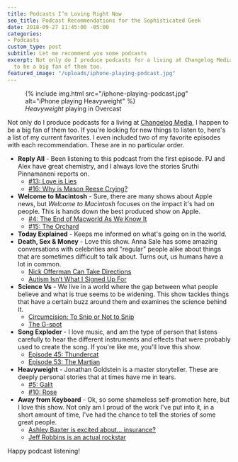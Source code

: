 ```yaml
---
title: Podcasts I’m Loving Right Now
seo_title: Podcast Recommendations for the Sophisticated Geek
date: 2018-09-27 11:45:00 -05:00
categories:
- Podcasts
custom_type: post
subtitle: Let me recommend you some podcasts
excerpt: Not only do I produce podcasts for a living at Changelog Media, I happen
  to be a big fan of them too.
featured_image: "/uploads/iphone-playing-podcast.jpg"
---
```


<figure class="extendout">
  {% include img.html src="/iphone-playing-podcast.jpg" alt="iPhone playing Heavyweight" %}
  <figcaption><em>Heavyweight</em> playing in Overcast</figcaption>
</figure>

Not only do I produce podcasts for a living at [Changelog Media](https://changelog.com/), I happen to be a big fan of them too. If you're looking for new things to listen to, here's a list of my current favorites. I even included two of my favorite episodes with each recommendation. These are in no particular order.

- **Reply All** - Been listening to this podcast from the first episode. PJ and Alex have great chemistry, and I always love the stories Sruthi Pinnamaneni reports on.
  - [#13: Love is Lies](https://www.gimletmedia.com/reply-all/13-love-is-lies)
  - [#16: Why is Mason Reese Crying?](https://www.gimletmedia.com/reply-all/16-why-is-mason-reese-crying)
- **Welcome to Macintosh** - Sure, there are many shows about Apple news, but *Welcome to Macintosh* focuses on the impact it's had on people. This is hands down the best produced show on Apple.
  - [#4: The End of Macworld As We Know It](https://www.macintosh.fm/episodes/4)
  - [#15: The Orchard](https://www.macintosh.fm/episodes/15)
- **Today Explained** - Keeps me informed on what's going on in the world.
- **Death, Sex & Money** - Love this show. Anna Sale has some amazing conversations with celebrities and "regular" people alike about things that are sometimes difficult to talk about. Turns out, us humans have a lot in common.
  - [Nick Offerman Can Take Directions](http://www.wnycstudios.org/story/nick-offerman-death-sex-money/)
  - [Autism Isn’t What I Signed Up For](http://www.wnyc.org/story/autism-death-sex-money/)
- **Science Vs** - We live in a world where the gap between what people believe and what is true seems to be widening. This show tackles things that have a certain buzz around them and examines the science behind it.
  - [Circumcision: To Snip or Not to Snip](https://www.gimletmedia.com/science-vs/circumcision-to-snip-or-not-to-snip)
  - [The G-spot](https://www.gimletmedia.com/science-vs/6-the-g-spot)
- **Song Exploder** - I love music, and am the type of person that listens carefully to hear the different instruments and effects that were probably used to create the song. If you're like me, you'll love this show.
  - [Episode 45: Thundercat](http://songexploder.net/thundercat)
  - [Episode 53: The Martian](http://songexploder.net/the-martian)
- **Heavyweight** - Jonathan Goldstein is a master storyteller. These are deeply personal stories that at times have me in tears. 
  - [#5: Galit](https://www.gimletmedia.com/heavyweight/5-galit)
  - [#10: Rose](https://www.gimletmedia.com/heavyweight/10-rose)
- **Away from Keyboard** - Ok, so some shameless self-promotion here, but I love this show. Not only am I proud of the work I've put into it, in a short amount of time, I've had the chance to tell the stories of some great people.
  - [Ashley Baxter is excited about… insurance?](https://changelog.com/afk/3)
  - [Jeff Robbins is an actual rockstar](https://changelog.com/afk/4)

Happy podcast listening!
